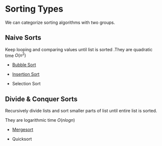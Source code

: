 # Sorting Types

We can categorize sorting algorithms with two groups.

## Naive Sorts 

Keep looping and comparing values until list is sorted .They are quadratic time $O(n^2)$

- [Bubble Sort](./bubble.md)

- [Insertion Sort](./insertion.md)

- Selection Sort


## Divide & Conquer Sorts

Recursively divide lists and sort smaller parts of list until entire list is sorted.

They are logarithmic  time $O(nlogn)$


- [Mergesort](./merge.md)

- Quicksort 